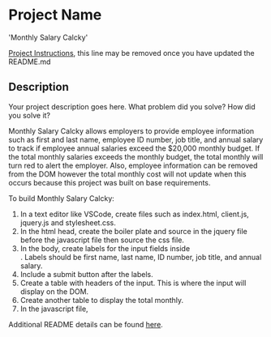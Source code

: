 # Project Name

'Monthly Salary Calcky'


[Project Instructions](./INSTRUCTIONS.md), this line may be removed once you have updated the README.md

## Description

Your project description goes here. What problem did you solve? How did you solve it?

Monthly Salary Calcky allows employers to provide employee information such as first and last name, employee ID number, job title, and annual salary to 
track if employee annual salaries exceed the $20,000 monthly budget. If the total monthly salaries exceeds the monthly budget, the total monthly will turn red 
to alert the employer. Also, employee information can be removed from the DOM however the total monthly cost will not update when this occurs because this project was built on base requirements.

To build Monthly Salary Calcky:

1. In a text editor like VSCode, create files such as index.html, client.js, jquery.js and stylesheet.css.
2. In the html head, create the boiler plate and source in the jquery file before the javascript file then source the css file.
3. In the body, create labels for the input fields inside <div>. Labels should be first name, last name, ID number, job title, and annual salary.
4. Include a submit button after the labels.
5. Create a table with headers of the input. This is where the input will display on the DOM.
6. Create another table to display the total monthly.
7. In the javascript file, 


Additional README details can be found [here](https://github.com/PrimeAcademy/readme-template/blob/master/README.md).
